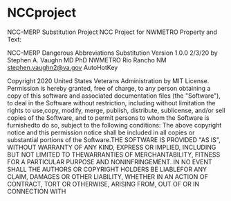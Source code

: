 # NCCproject
 NCC-MERP Substitution Project
NCC Project for NWMETRO
Property and Text:

NCC-MERP Dangerous Abbreviations Substitution
Version 1.0.0 2/3/20
by Stephen A. Vaughn MD PhD  NWMETRO Rio Rancho NM stephen.vaughn2@va.gov
AutoHotKey

Copyright 2020 United States Veterans Administration by MIT License. Permission is hereby granted, free of charge, to any person obtaining a copy of this software
and associated documentation files (the "Software"), to deal in the Software without restriction, including without limitation the rights to use,copy, modify, merge, publish, distribute, sublicense, and/or sell copies of the Software, and to permit persons to whom the Software is furnishedto do so, subject to the following conditions: The above copyright notice and this permission notice shall be included in all copies or substantial
portions of the Software.THE SOFTWARE IS PROVIDED "AS IS", WITHOUT WARRANTY OF ANY KIND, EXPRESS OR IMPLIED, INCLUDING BUT NOT LIMITED TO THEWARRANTIES OF MERCHANTABILITY, FITNESS FOR A PARTICULAR PURPOSE AND NONINFRINGEMENT. IN NO EVENT SHALL THE AUTHORS OR COPYRIGHT HOLDERS BE LIABLEFOR ANY CLAIM, DAMAGES OR OTHER LIABILITY, WHETHER IN AN ACTION OF CONTRACT, TORT OR OTHERWISE, ARISING FROM, OUT OF OR IN CONNECTION WITH 
